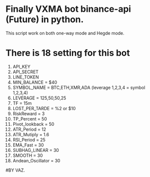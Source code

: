 # Finally VXMA bot binance-api (Future) in python.
This script work on both one-way mode and Hegde mode.

# There is 18 setting for this bot
1. API_KEY
2. API_SECRET
3. LINE_TOKEN
4. MIN_BALANCE = $40
5. SYMBOL_NAME = BTC,ETH,XMR,ADA  (leverage 1,2,3,4 = symbol 1,2,3,4)
6. LEVERAGE = 125,50,50,25
7. TF = 15m
8. LOST_PER_TARDE = %2 or $10
9. RiskReward = 3
10. TP_Percent = 50
11. Pivot_lookback = 50
12. ATR_Period = 12
13. ATR_Mutiply = 1.6
14. RSI_Period = 25
15. EMA_Fast = 30
16. SUBHAG_LINEAR = 30
17. SMOOTH = 30
18. Andean_Oscillator = 30

#BY VAZ.